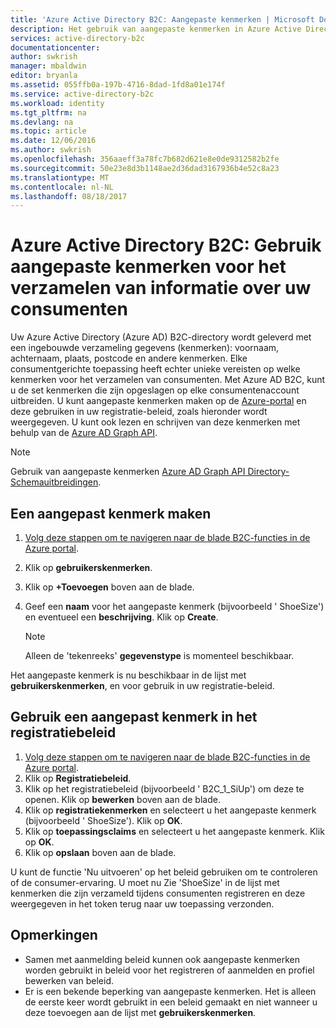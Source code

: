 ```yaml
---
title: 'Azure Active Directory B2C: Aangepaste kenmerken | Microsoft Docs'
description: Het gebruik van aangepaste kenmerken in Azure Active Directory B2C informatie verzamelen over uw consumenten
services: active-directory-b2c
documentationcenter: 
author: swkrish
manager: mbaldwin
editor: bryanla
ms.assetid: 055ffb0a-197b-4716-8dad-1fd8a01e174f
ms.service: active-directory-b2c
ms.workload: identity
ms.tgt_pltfrm: na
ms.devlang: na
ms.topic: article
ms.date: 12/06/2016
ms.author: swkrish
ms.openlocfilehash: 356aaeff3a78fc7b682d621e8e0de9312582b2fe
ms.sourcegitcommit: 50e23e8d3b1148ae2d36dad3167936b4e52c8a23
ms.translationtype: MT
ms.contentlocale: nl-NL
ms.lasthandoff: 08/18/2017
---
```

# <a name="azure-active-directory-b2c-use-custom-attributes-to-collect-information-about-your-consumers"></a>Azure Active Directory B2C: Gebruik aangepaste kenmerken voor het verzamelen van informatie over uw consumenten
Uw Azure Active Directory (Azure AD) B2C-directory wordt geleverd met een ingebouwde verzameling gegevens (kenmerken): voornaam, achternaam, plaats, postcode en andere kenmerken. Elke consumentgerichte toepassing heeft echter unieke vereisten op welke kenmerken voor het verzamelen van consumenten. Met Azure AD B2C, kunt u de set kenmerken die zijn opgeslagen op elke consumentenaccount uitbreiden. U kunt aangepaste kenmerken maken op de [Azure-portal](https://portal.azure.com/) en deze gebruiken in uw registratie-beleid, zoals hieronder wordt weergegeven. U kunt ook lezen en schrijven van deze kenmerken met behulp van de [Azure AD Graph API](active-directory-b2c-devquickstarts-graph-dotnet.md).

> [!NOTE]
> Gebruik van aangepaste kenmerken [Azure AD Graph API Directory-Schemauitbreidingen](https://msdn.microsoft.com/library/azure/dn720459.aspx).
> 
> 

## <a name="create-a-custom-attribute"></a>Een aangepast kenmerk maken
1. [Volg deze stappen om te navigeren naar de blade B2C-functies in de Azure portal](active-directory-b2c-app-registration.md#navigate-to-b2c-settings).
2. Klik op **gebruikerskenmerken**.
3. Klik op **+Toevoegen** boven aan de blade.
4. Geef een **naam** voor het aangepaste kenmerk (bijvoorbeeld ' ShoeSize') en eventueel een **beschrijving**. Klik op **Create**.
   
   > [!NOTE]
   > Alleen de 'tekenreeks' **gegevenstype** is momenteel beschikbaar.
   > 
   > 

Het aangepaste kenmerk is nu beschikbaar in de lijst met **gebruikerskenmerken**, en voor gebruik in uw registratie-beleid.

## <a name="use-a-custom-attribute-in-your-sign-up-policy"></a>Gebruik een aangepast kenmerk in het registratiebeleid
1. [Volg deze stappen om te navigeren naar de blade B2C-functies in de Azure portal](active-directory-b2c-app-registration.md#navigate-to-b2c-settings).
2. Klik op **Registratiebeleid**.
3. Klik op het registratiebeleid (bijvoorbeeld ' B2C_1_SiUp') om deze te openen. Klik op **bewerken** boven aan de blade.
4. Klik op **registratiekenmerken** en selecteert u het aangepaste kenmerk (bijvoorbeeld ' ShoeSize'). Klik op **OK**.
5. Klik op **toepassingsclaims** en selecteert u het aangepaste kenmerk. Klik op **OK**.
6. Klik op **opslaan** boven aan de blade.

U kunt de functie 'Nu uitvoeren' op het beleid gebruiken om te controleren of de consumer-ervaring. U moet nu Zie 'ShoeSize' in de lijst met kenmerken die zijn verzameld tijdens consumenten registreren en deze weergegeven in het token terug naar uw toepassing verzonden.

## <a name="notes"></a>Opmerkingen
* Samen met aanmelding beleid kunnen ook aangepaste kenmerken worden gebruikt in beleid voor het registreren of aanmelden en profiel bewerken van beleid.
* Er is een bekende beperking van aangepaste kenmerken. Het is alleen de eerste keer wordt gebruikt in een beleid gemaakt en niet wanneer u deze toevoegen aan de lijst met **gebruikerskenmerken**.

